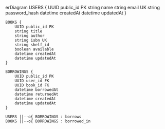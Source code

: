 erDiagram
    USERS {
        UUID public_id PK
        string name
        string email UK
        string password_hash
        datetime createdAt
        datetime updatedAt
    }

    BOOKS {
        UUID public_id PK
        string title
        string author
        string isbn UK
        string shelf_id
        boolean available
        datetime createdAt
        datetime updatedAt
    }

    BORROWINGS {
        UUID public_id PK
        UUID user_id FK
        UUID book_id FK
        datetime borrowedAt
        datetime returnedAt
        datetime createdAt
        datetime updatedAt
    }

    USERS ||--o{ BORROWINGS : borrows
    BOOKS ||--o{ BORROWINGS : borrowed_in
